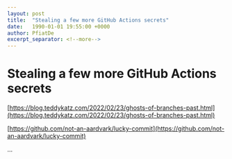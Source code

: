 ```yaml
---
layout: post
title:  "Stealing a few more GitHub Actions secrets"
date:   1990-01-01 19:55:00 +0000
author: PfiatDe
excerpt_separator: <!--more-->
---
```


# Stealing a few more GitHub Actions secrets

[https://blog.teddykatz.com/2022/02/23/ghosts-of-branches-past.html](https://blog.teddykatz.com/2022/02/23/ghosts-of-branches-past.html)

[https://github.com/not-an-aardvark/lucky-commit](https://github.com/not-an-aardvark/lucky-commit)

...
<!--more-->
